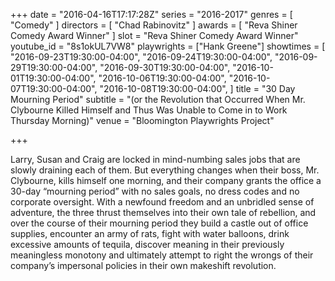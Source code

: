 +++
date = "2016-04-16T17:17:28Z"
series = "2016-2017"
genres = [
  "Comedy"
]
directors = [
  "Chad Rabinovitz"
]
awards = [
  "Reva Shiner Comedy Award Winner"
]
slot = "Reva Shiner Comedy Award Winner"
youtube_id = "8s1okUL7VW8"
playwrights = ["Hank Greene"]
showtimes = [
  "2016-09-23T19:30:00-04:00",
  "2016-09-24T19:30:00-04:00",
  "2016-09-29T19:30:00-04:00",
  "2016-09-30T19:30:00-04:00",
  "2016-10-01T19:30:00-04:00",
  "2016-10-06T19:30:00-04:00",
  "2016-10-07T19:30:00-04:00",
  "2016-10-08T19:30:00-04:00",
]
title = "30 Day Mourning Period"
subtitle = "(or the Revolution that Occurred When Mr. Clybourne Killed Himself and Thus Was Unable to Come in to Work Thursday Morning)"
venue = "Bloomington Playwrights Project"

+++

Larry, Susan and Craig are locked in mind-numbing sales jobs that are slowly draining each of them. But everything changes when their boss, Mr. Clybourne, kills himself one morning, and their company grants the office a 30-day “mourning period” with no sales goals, no dress codes and no corporate oversight. With a newfound freedom and an unbridled sense of adventure, the three thrust themselves into their own tale of rebellion, and over the course of their mourning period they build a castle out of office supplies, encounter an army of rats, fight with water balloons, drink excessive amounts of tequila, discover meaning in their previously meaningless monotony and ultimately attempt to right the wrongs of their company’s impersonal policies in their own makeshift revolution.

